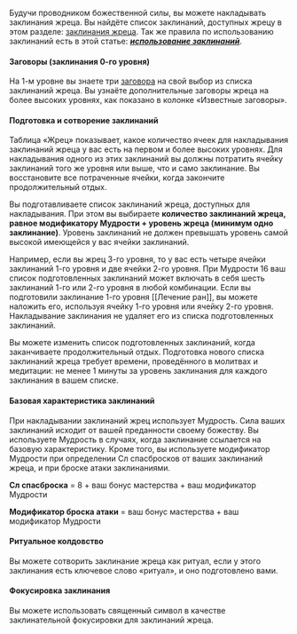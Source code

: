 Будучи проводником божественной силы, вы можете накладывать заклинания жреца. Вы найдёте список заклинаний, доступных жрецу в этом разделе: [заклинания жреца](https://dnd.su/spells/?search=&level=&school=&class=13&concentration=&source=102%7C107%7C108%7C109%7C112%7C114%7C115%7C116%7C117%7C118). Так же правила по использованию заклинаний есть в этой статье: [**_использование заклинаний_**](https://dnd.su/articles/mechanics/157-spellcasting/).

#### Заговоры (заклинания 0-го уровня)

На 1-м уровне вы знаете три [заговора](https://dnd.su/spells/?search=&level=0&school=&class=13&concentration=&source=) на свой выбор из списка заклинаний жреца. Вы узнаёте дополнительные заговоры жреца на более высоких уровнях, как показано в колонке «Известные заговоры».

#### Подготовка и сотворение заклинаний

Таблица «Жрец» показывает, какое количество ячеек для накладывания заклинаний жреца у вас есть на первом и более высоких уровнях. Для накладывания одного из этих заклинаний вы должны потратить ячейку заклинаний того же уровня или выше, что и само заклинание. Вы восстановите все потраченные ячейки, когда закончите продолжительный отдых.

Вы подготавливаете список заклинаний жреца, доступных для накладывания. При этом вы выбираете **количество заклинаний жреца, равное модификатору Мудрости + уровень жреца (минимум одно заклинание)**. Уровень заклинаний не должен превышать уровень самой высокой имеющейся у вас ячейки заклинаний.

Например, если вы жрец 3-го уровня, то у вас есть четыре ячейки заклинаний 1-го уровня и две ячейки 2-го уровня. При Мудрости 16 ваш список подготовленных заклинаний может включать в себя шесть заклинаний 1-го или 2-го уровня в любой комбинации. Если вы подготовили заклинание 1-го уровня [[Лечение ран]], вы можете наложить его, используя ячейку 1-го уровня или ячейку 2-го уровня. Накладывание заклинания не удаляет его из списка подготовленных заклинаний.

Вы можете изменить список подготовленных заклинаний, когда заканчиваете продолжительный отдых. Подготовка нового списка заклинаний жреца требует времени, проведённого в молитвах и медитации: не менее 1 минуты за уровень заклинания для каждого заклинания в вашем списке.

#### Базовая характеристика заклинаний

При накладывании заклинаний жрец использует Мудрость. Сила ваших заклинаний исходит от вашей преданности своему божеству. Вы используете Мудрость в случаях, когда заклинание ссылается на базовую характеристику. Кроме того, вы используете модификатор Мудрости при определении Сл спасбросков от ваших заклинаний жреца, и при броске атаки заклинаниями.

**Сл спасброска** = 8 + ваш бонус мастерства + ваш модификатор Мудрости

**Модификатор броска атаки** = ваш бонус мастерства + ваш модификатор Мудрости

#### Ритуальное колдовство

Вы можете сотворить заклинание жреца как ритуал, если у этого заклинания есть ключевое слово «ритуал», и оно подготовлено вами.

#### Фокусировка заклинания

Вы можете использовать священный символ в качестве заклинательной фокусировки для заклинаний жреца.